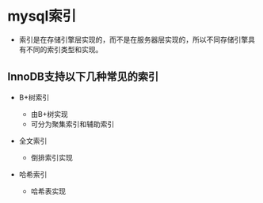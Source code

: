 ﻿# mysql索引

* 索引是在存储引擎层实现的，而不是在服务器层实现的，所以不同存储引擎具有不同的索引类型和实现。

  ####  

## InnoDB支持以下几种常见的索引

* B+树索引
  * 由B+树实现
  * 可分为聚集索引和辅助索引

* 全文索引
  * 倒排索引实现

* 哈希索引
  * 哈希表实现

